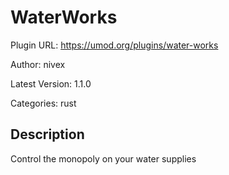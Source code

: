 # WaterWorks

Plugin URL: https://umod.org/plugins/water-works

Author: nivex

Latest Version: 1.1.0

Categories: rust

## Description

Control the monopoly on your water supplies

